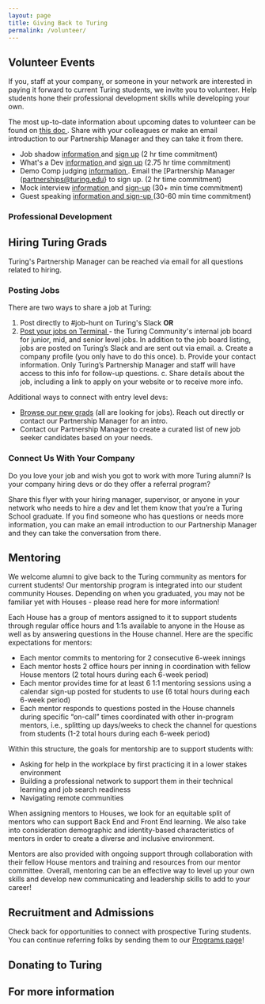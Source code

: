 ```yaml
---
layout: page
title: Giving Back to Turing
permalink: /volunteer/
---
```


## Volunteer Events

If you, staff at your company, or someone in your network are interested in paying it forward to current Turing students, we invite you to volunteer. Help students hone their professional development skills while developing your own.

The most up-to-date information about upcoming dates to volunteer can be found on [this doc
](https://docs.google.com/document/d/1onS8F9uzftFGJbgNWyIeTCmzQW0mkBLZoDxsrVvO51o/edit?usp=sharing). Share with your colleagues or make an email introduction to our Partnership Manager and they can take it from there.

* Job shadow [information
](https://docs.google.com/document/d/1c9quTBUg_atuLUIru5fSAlBm6sHlWP5QwPN4xAIyEvk/edit?usp=sharing) and [sign up](https://www.signupgenius.com/go/turingjobshadow) (2 hr time commitment)
* What's a Dev [information
](https://docs.google.com/document/d/1nDP1aJqCxWIWA7PL2W_WmzuIpuW8hSO_EjVLuYZoqy4/edit?usp=sharing) and [sign up](https://www.signupgenius.com/go/turingwhatsadev) (2.75 hr time commitment)
* Demo Comp judging [information
](https://docs.google.com/document/d/12H_GqG4bo7fnaGWpvyQGTcoIM4Wu9z7iPJOQ_hcavns/edit?usp=sharing). Email the [Partnership Manager (partnerships@turing.edu} to sign up. (2 hr time commitment)
* Mock interview [information
](https://docs.google.com/document/d/1UCTD7kPFAgHhLhV0M0qdDdwdI6JQuwAbDOWs1QPPJAI/edit?usp=sharing) and [sign-up](https://www.signupgenius.com/go/turingmockinterviews) (30+ min time commitment) 
* Guest speaking [information and sign-up
](https://airtable.com/shrEaKJFm8lXWVZzk) (30-60 min time commitment)


### Professional Development

## Hiring Turing Grads

Turing's Partnership Manager can be reached via email for all questions related to hiring.

### Posting Jobs

There are two ways to share a job at Turing:
1. Post directly to #job-hunt on Turing's Slack **OR**
2. [Post your jobs on Terminal
](https://terminal.turing.edu/add-job) - the Turing Community's internal job board for junior, mid, and senior level jobs. In addition to the job board listing, jobs are posted on Turing’s Slack and are sent out via email.
a. Create a company profile (you only have to do this once).
b. Provide your contact information. Only Turing’s Partnership Manager and staff will have access to this info for follow-up questions.
c. Share details about the job, including a link to apply on your website or to receive more info.

Additional ways to connect with entry level devs:
* [Browse our new grads](https://terminal.turing.edu/profiles) (all are looking for jobs). Reach out directly or contact our Partnership Manager for an intro.
* Contact our Partnership Manager to create a curated list of new job seeker candidates based on your needs. 

### Connect Us With Your Company

Do you love your job and wish you got to work with more Turing alumni? Is your company hiring devs or do they offer a referral program?

Share this flyer with your hiring manager, supervisor, or anyone in your network who needs to hire a dev and let them know that you’re a Turing School graduate. If you find someone who has questions or needs more information, you can make an email introduction to our Partnership Manager and they can take the conversation from there.

## Mentoring

We welcome alumni to give back to the Turing community as mentors for current students! Our mentorship program is integrated into our student community Houses. Depending on when you graduated, you may not be familiar yet with Houses - please read here for more information!

Each House has a group of mentors assigned to it to support students through regular office hours and 1:1s available to anyone in the House as well as by answering questions in the House channel. Here are the specific expectations for mentors:
* Each mentor commits to mentoring for 2 consecutive 6-week innings
* Each mentor hosts 2 office hours per inning in coordination with fellow House mentors (2 total hours during each 6-week period)
* Each mentor provides time for at least 6 1:1 mentoring sessions using a calendar sign-up posted for students to use (6 total hours during each 6-week period)
* Each mentor responds to questions posted in the House channels during specific “on-call” times coordinated with other in-program mentors, i.e., splitting up days/weeks to check the channel for questions from students (1-2 total hours during each 6-week period)

Within this structure, the goals for mentorship are to support students with:
* Asking for help in the workplace by first practicing it in a lower stakes environment
* Building a professional network to support them in their technical learning and job search readiness
* Navigating remote communities

When assigning mentors to Houses, we look for an equitable split of mentors who can support Back End and Front End learning. We also take into consideration demographic and identity-based characteristics of mentors in order to create a diverse and inclusive environment.

Mentors are also provided with ongoing support through collaboration with their fellow House mentors and training and resources from our mentor committee. Overall, mentoring can be an effective way to level up your own skills and develop new communicating and leadership skills to add to your career!

## Recruitment and Admissions
Check back for opportunities to connect with prospective Turing students. You can continue referring folks by sending them to our [Programs page](https://turing.edu/programs)!

## Donating to Turing

## For more information


